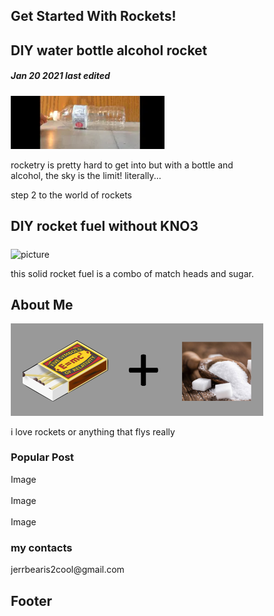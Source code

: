 <html>
<head>
<meta name="viewport" content="width=device-width, initial-scale=1">
<style>
* {
  box-sizing: border-box;
}

/* Add a gray background color with some padding */
body {
  font-family: Arial;
  padding: 20px;
  background: #f1f1f1;
}

/* Header/Blog Title */
.header {
  padding: 30px;
  font-size: 40px;
  text-align: center;
  background: white;
}

/* Create two unequal columns that floats next to each other */
/* Left column */
.leftcolumn {   
  float: left;
  width: 75%;
}

/* Right column */
.rightcolumn {
  float: left;
  width: 25%;
  padding-left: 20px;
}

/* Fake image */
.fakeimg {
  background-color: #aaa;
  width: 100%;
  padding: 20px;
}

/* Add a card effect for articles */
.card {
   background-color: white;
   padding: 20px;
   margin-top: 20px;
}

/* Clear floats after the columns */
.row:after {
  content: "";
  display: table;
  clear: both;
}

/* Footer */
.footer {
  padding: 20px;
  text-align: center;
  background: #ddd;
  margin-top: 20px;
}

/* Responsive layout - when the screen is less than 800px wide, make the two columns stack on top of each other instead of next to each other */
@media screen and (max-width: 800px) {
  .leftcolumn, .rightcolumn {   
    width: 100%;
    padding: 0;
  }
}
</style>
</head>
<body>

<div class="header">
  <h2>Get Started With Rockets!</h2>
</div>

<div class="row">
  <div class="leftcolumn">
    <div class="card">
      <h2>DIY water bottle alcohol rocket</h2>
      <h5>Jan 20 2021 last edited</h5>
      <img src="03eb43ce-a0b3-4c16-8d6b-a60568f49da9.png" alt="picture">
      <p>rocketry is pretty hard to get into but with a bottle and alcohol, the sky is the limit! literally...</p>
    </div>
    <div class="card">step 2 to the world of rockets
      <h2>DIY rocket fuel without KNO3</h2>
      <h5></h5>
      <img src="pic_trulli.jpg" alt="picture">
      <p>this solid rocket fuel is a combo of match heads and sugar.</p>
    </div>
  </div>
  <div class="rightcolumn">
    <div class="card">
      <h2>About Me</h2>
      <img src="d957230c-2442-42aa-b6cd-1337347019d1.png" alt="picture">
      <p>i love rockets or anything that flys really</p>
    </div>
    <div class="card">
      <h3>Popular Post</h3>
      <div class="fakeimg">Image</div><br>
      <div class="fakeimg">Image</div><br>
      <div class="fakeimg">Image</div>
    </div>
    <div class="card">
      <h3>my contacts</h3>
      <p>jerrbearis2cool@gmail.com</p>
    </div>
  </div>
</div>

<div class="footer">
  <h2>Footer</h2>
</div>

</body>
</html>

